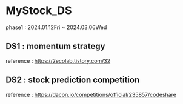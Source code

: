 # MyStock_DS

phase1 : 2024.01.12Fri ~ 2024.03.06Wed


## DS1 : momentum strategy

reference : https://2ecolab.tistory.com/32


## DS2 : stock prediction competition

reference : https://dacon.io/competitions/official/235857/codeshare
